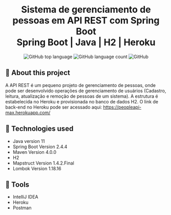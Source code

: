 <h1 align="center">
    <br>Sistema de gerenciamento de pessoas em API REST com Spring Boot<br/>
    Spring Boot | Java | H2 | Heroku
</h1>

<p align="center">
    <img alt="GitHub top language" src="https://img.shields.io/github/languages/top/bignardi/api-springboot?style=flat-square">
    <img alt="GitHub language count" src="https://img.shields.io/github/languages/count/bignardi/api-springboot?style=flat-square">
    <img alt="GitHub" src="https://img.shields.io/github/license/bignardi/api-springboot?style=flat-square">
</p>



## :bookmark: About this project

A API REST é um pequeno projeto de gerenciamento de pessoas, onde pode ser desenvolvido operações de gerenciamento de usuários (Cadastro, leitura, atualização e remoção de pessoas de um sistema). A estrutura é estabelecida no Heroku e provisionada no banco de dados H2. O link de back-end no Heroku pode ser acessado aqui:  https://peopleapi-max.herokuapp.com/

## :rocket: Technologies used

- Java version 11
- Spring Boot Version 2.4.4
- Maven Version 4.0.0
- H2
- Mapstruct Version 1.4.2.Final
- Lombok Version 1.18.16

## :wrench: Tools
- IntelliJ IDEA
- Heroku
- Postman
